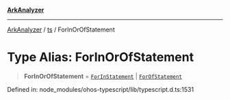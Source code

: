 [**ArkAnalyzer**](../../../../README.md)

***

[ArkAnalyzer](../../../../globals.md) / [ts](../README.md) / ForInOrOfStatement

# Type Alias: ForInOrOfStatement

> **ForInOrOfStatement** = [`ForInStatement`](../interfaces/ForInStatement.md) \| [`ForOfStatement`](../interfaces/ForOfStatement.md)

Defined in: node\_modules/ohos-typescript/lib/typescript.d.ts:1531
